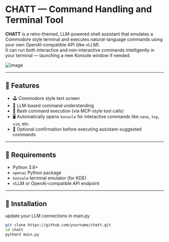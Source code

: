 # CHATT — Command Handling and Terminal Tool

**CHATT** is a retro-themed, LLM-powered shell assistant that emulates a Commodore style terminal and executes natural-language commands using your own OpenAI-compatible API (like vLLM).  
It can run both interactive and non-interactive commands intelligently in your terminal — launching a new Konsole window if needed.

![image](https://github.com/user-attachments/assets/88c83970-ce19-4518-8142-2f607121e95a)

---

## 🧠 Features

- 🕹️ Commodore style text screen
- 💬 LLM-based command understanding
- 🔧 Bash command execution (via MCP-style tool calls)
- 🖥️ Automatically opens `konsole` for interactive commands like `nano`, `top`, `vim`, etc.
- 🔐 Optional confirmation before executing assistant-suggested commands

---

## 🧰 Requirements

- Python 3.8+
- `openai` Python package
- `konsole` terminal emulator (for KDE)
- vLLM or OpenAI-compatible API endpoint

---

## 🚀 Installation
update your LLM connections in main.py

```bash
git clone https://github.com/yourname/chatt.git
cd chatt
python3 main.py
